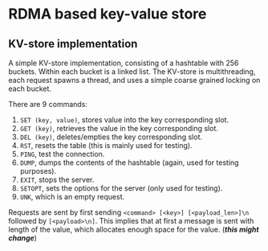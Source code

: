 # RDMA based key-value store

## KV-store implementation
A simple KV-store implementation, consisting of a hashtable with 256 buckets. Within each bucket is a linked list. The KV-store is multithreading, each request spawns a thread, and uses a simple coarse grained locking on each bucket.

There are 9 commands:
1. `SET (key, value)`, stores value into the key corresponding slot.
2. `GET (key)`, retrieves the value in the key corresponding slot.
3. `DEL (key)`, deletes/empties the key corresponding slot.
4. `RST`, resets the table (this is mainly used for testing).
5. `PING`, test the connection.
6. `DUMP`, dumps the contents of the hashtable (again, used for testing purposes).
7. `EXIT`, stops the server.
8. `SETOPT`, sets the options for the server (only used for testing).
9. `UNK`, which is an empty request.

Requests are sent by first sending `<command> [<key>] [<payload_len>]\n` followed by `[<payload>\n]`. This implies that at first a message is sent with length of the value, which allocates enough space for the value. (***this might change***)